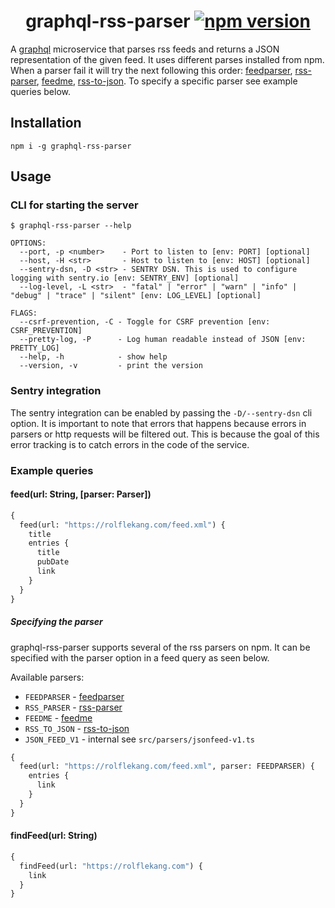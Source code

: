 <h1 style="text-align: center;">
graphql-rss-parser
<a href="https://www.npmjs.com/package/graphql-rss-parser"><img src="https://img.shields.io/npm/v/graphql-rss-parser.svg" alt="npm version"></a>
</h1>

A [graphql][] microservice that parses rss feeds and returns a JSON representation of the
given feed. It uses different parses installed from npm. When a parser fail it will try the next following this order: [feedparser][], [rss-parser][], [feedme][], [rss-to-json][]. To specify a specific parser see example queries below.

## Installation

```shell
npm i -g graphql-rss-parser
```

## Usage

### CLI for starting the server

```shell
$ graphql-rss-parser --help

OPTIONS:
  --port, -p <number>    - Port to listen to [env: PORT] [optional]
  --host, -H <str>       - Host to listen to [env: HOST] [optional]
  --sentry-dsn, -D <str> - SENTRY DSN. This is used to configure logging with sentry.io [env: SENTRY_ENV] [optional]
  --log-level, -L <str>  - "fatal" | "error" | "warn" | "info" | "debug" | "trace" | "silent" [env: LOG_LEVEL] [optional]

FLAGS:
  --csrf-prevention, -C - Toggle for CSRF prevention [env: CSRF_PREVENTION]
  --pretty-log, -P      - Log human readable instead of JSON [env: PRETTY_LOG]
  --help, -h            - show help
  --version, -v         - print the version
```

### Sentry integration

The sentry integration can be enabled by passing the `-D/--sentry-dsn` cli option. It is important to note
that errors that happens because errors in parsers or http requests will be filtered out. This is because
the goal of this error tracking is to catch errors in the code of the service.

### Example queries

#### feed(url: String, [parser: Parser])

```graphql
{
  feed(url: "https://rolflekang.com/feed.xml") {
    title
    entries {
      title
      pubDate
      link
    }
  }
}
```

##### Specifying the parser

graphql-rss-parser supports several of the rss parsers on npm. It can be specified with the parser option in a feed query as seen below.

Available parsers:

* `FEEDPARSER` - [feedparser][]
* `RSS_PARSER` - [rss-parser][]
* `FEEDME` - [feedme][]
* `RSS_TO_JSON` - [rss-to-json][]
* `JSON_FEED_V1` - internal see `src/parsers/jsonfeed-v1.ts`

```graphql
{
  feed(url: "https://rolflekang.com/feed.xml", parser: FEEDPARSER) {
    entries {
      link
    }
  }
}
```

#### findFeed(url: String)

```graphql
{
  findFeed(url: "https://rolflekang.com") {
    link
  }
}
```

[graphql]: http://graphql.org/
[feedparser]: https://www.npmjs.com/package/feedparser
[rss-parser]: https://www.npmjs.com/package/rss-parser
[feedme]: https://www.npmjs.com/package/feedme
[rss-to-json]: https://www.npmjs.com/package/rss-to-json
